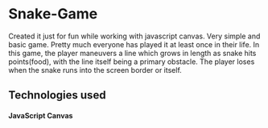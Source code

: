 # Snake-Game
Created it just for fun while working with javascript canvas. Very simple and basic game. Pretty much everyone has played it at least once in their life. In this game, the player maneuvers a line which grows in length as snake hits points(food), with the line itself being a primary obstacle. The player loses when the snake runs into the screen border or itself.

## Technologies used
#### JavaScript Canvas
